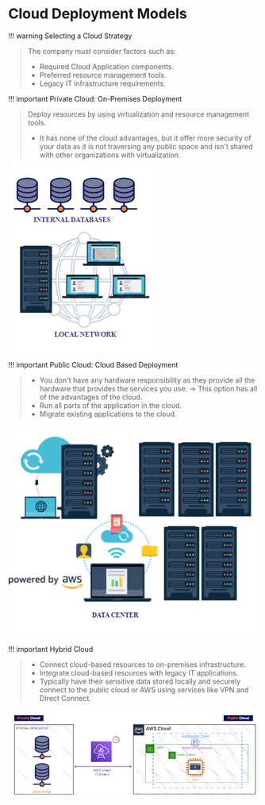 # Cloud Deployment Models

!!! warning Selecting a Cloud Strategy
> The company must consider factors such as:
> - Required Cloud Application components. 
> - Preferred resource management tools.
> - Legacy IT infrastructure requirements.


!!! important Private Cloud: On-Premises Deployment
> Deploy resources by using virtualization and resource management tools.
> - It has none of the cloud advantages, but it offer more security of your data as it is not traversing any public space and isn't shared with other organizations with virtualization. 

![](../img/private.png)



!!! important Public Cloud: Cloud Based Deployment
> - You don't have any hardware responsibility as they provide all the hardware that provides the services you use. -> This option has all of the advantages of the cloud.
> - Run all parts of the application in the cloud.
> - Migrate existing applications to the cloud.

![](../img/public.png)


!!! important Hybrid Cloud 
> - Connect cloud-based resources to on-premises infrastructure.
> - Integrate cloud-based resources with legacy IT applications.
> - Typically have their sensitive data stored locally and securely connect to the public cloud or AWS using services like VPN and Direct Connect.

![](../img/hybrid.png)